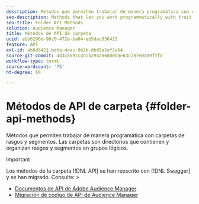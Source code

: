 ```yaml
---
description: Métodos que permiten trabajar de manera programática con carpetas de rasgos y segmentos. Las carpetas son directorios que contienen y organizan rasgos y segmentos en grupos lógicos.
seo-description: Methods that let you work programmatically with trait and segment folders. Folders are directories that hold and organize traits and segments in logical groups.
seo-title: Folder API Methods
solution: Audience Manager
title: Métodos de API de carpeta
uuid: ebb6290e-98c0-472e-ba04-eb5dac036425
feature: API
exl-id: ab8d6421-ba6a-4eac-9b2b-dbd0a1ef2a64
source-git-commit: 4d3c859cc4dc5294286680b0e63c287e0409f7fd
workflow-type: tm+mt
source-wordcount: '75'
ht-degree: 6%

---
```


# Métodos de API de carpeta {#folder-api-methods}

Métodos que permiten trabajar de manera programática con carpetas de rasgos y segmentos. Las carpetas son directorios que contienen y organizan rasgos y segmentos en grupos lógicos.

<!-- api-folders.xml -->

>[!IMPORTANT]
>
>Los métodos de la carpeta [!DNL API] se han reescrito con [!DNL Swagger] y se han migrado. Consulte: >
>* [Documentos de API de Adobe Audience Manager](https://bank.demdex.com/portal/swagger/index.html)
>* [Migración de código de API de Audience Manager](../../api/api-swagger-migration.md)
